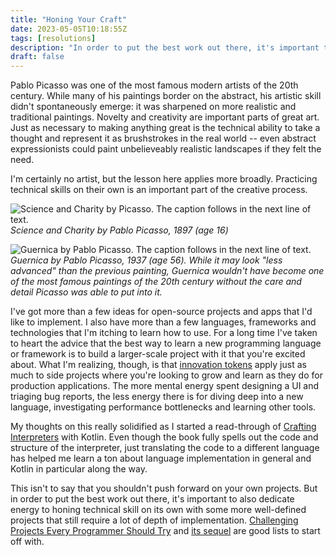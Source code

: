 ```yaml
---
title: "Honing Your Craft"
date: 2023-05-05T10:18:55Z
tags: [resolutions]
description: "In order to put the best work out there, it's important to take time to sharpen your tools."
draft: false
---
```


Pablo Picasso was one of the most famous modern artists of the 20th century. While many of his paintings border on the abstract, his artistic skill didn't spontaneously emerge: it was sharpened on more realistic and traditional paintings. Novelty and creativity are important parts of great art. Just as necessary to making anything great is the technical ability to take a thought and represent it as brushstrokes in the real world -- even abstract expressionists could paint unbelieveably realistic landscapes if they felt the need. 

I'm certainly no artist, but the lesson here applies more broadly. Practicing technical skills on their own is an important part of the creative process.

<!--more-->

![Science and Charity by Picasso. The caption follows in the next line of text.](/blog/images/picasso_science-and-charity.jpg)
**Science and Charity* by Pablo Picasso, 1897 (age 16)*

![Guernica by Pablo Picasso. The caption follows in the next line of text.](/blog/images/picasso_guernica.jpg)
**Guernica* by Pablo Picasso, 1937 (age 56). While it may look "less advanced" than the previous painting, *Guernica* wouldn't have become one of the most famous paintings of the 20th century without the care and detail Picasso was able to put into it.*

I've got more than a few ideas for open-source projects and apps that I'd like to implement. I also have more than a few languages, frameworks and technologies that I'm itching to learn how to use. For a long time I've taken to heart the advice that the best way to learn a new programming language or framework is to build a larger-scale project with it that you're excited about. What I'm realizing, though, is that [innovation tokens](https://mcfunley.com/choose-boring-technology) apply just as much to side projects where you're looking to grow and learn as they do for production applications. The more mental energy spent designing a UI and triaging bug reports, the less energy there is for diving deep into a new language, investigating performance bottlenecks and learning other tools.

My thoughts on this really solidified as I started a read-through of [Crafting Interpreters](http://craftinginterpreters.com/) with Kotlin. Even though the book fully spells out the code and structure of the interpreter, just translating the code to a different language has helped me learn a ton about language implementation in general and Kotlin in particular along the way.

This isn't to say that you shouldn't push forward on your own projects. But in order to put the best work out there, it's important to also dedicate energy to honing technical skill on its own with some more well-defined projects that still require a lot of depth of implementation. [Challenging Projects Every Programmer Should Try](https://austinhenley.com/blog/challengingprojects.html) and [its sequel](https://austinhenley.com/blog/morechallengingprojects.html) are good lists to start off with.